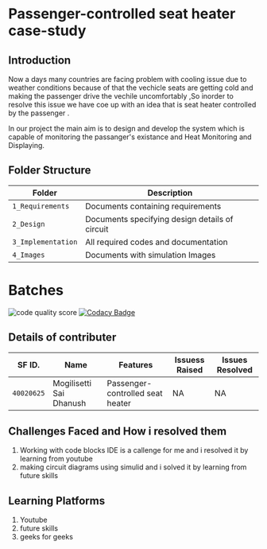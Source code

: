 # Passenger-controlled seat heater case-study

## Introduction
   
Now a days many countries are facing problem with cooling issue due to weather conditions because of that the vechicle seats are getting cold and making the passenger drive the vechile uncomfortably ,So inorder to resolve this issue we have coe up with an idea that is seat heater controlled by the passenger  .

In our project the main aim is to design and develop the system which is capable of monitoring the passanger's existance and Heat Monitoring
and Displaying.




## Folder Structure
Folder             | Description
-------------------| -----------------------------------------
`1_Requirements`   | Documents containing requirements 
`2_Design`         | Documents specifying design details of circuit
`3_Implementation` | All required codes and documentation
`4_Images`         | Documents with simulation Images

# Batches
![code quality score](https://www.code-inspector.com/project/28800/score/svg) 
[![Codacy Badge](https://app.codacy.com/project/badge/Grade/381a72e5bbf64c83abfc3291bbe7a749)](https://www.codacy.com/gh/MSDhanush17/M2_Embedded_ProjectGoal/dashboard?utm_source=github.com&amp;utm_medium=referral&amp;utm_content=MSDhanush17/M2_Embedded_ProjectGoal&amp;utm_campaign=Badge_Grade)
## Details of contributer

SF ID. |  Name   |    Features    |  Issuess Raised |     Issues Resolved
-------|---------|----------------|----------------|---------------|
`40020625` | Mogilisetti Sai Dhanush  | Passenger-controlled seat heater   |  NA    |  NA   

## Challenges Faced and How i resolved them

1. Working with code blocks IDE is a callenge for me and i resolved it by learning from youtube
2. making circuit diagrams using simulid and i solved it by learning from future skills

## Learning Platforms
1. Youtube
2. future skills
3. geeks for geeks



